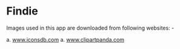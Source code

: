 # Findie

Images used in this app are downloaded from following websites: -

a. www.iconsdb.com
a. www.clipartpanda.com
